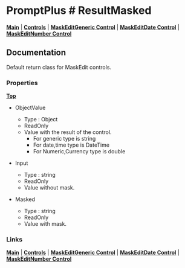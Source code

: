 # PromptPlus # ResultMasked
[**Main**](index.md#help) | 
[**Controls**](index.md#apis) |
[**MaskEditGeneric Control**](maskeditgeneric) |
[**MaskEditDate Control**](maskeditdate) |
[**MaskEditNumber Control**](maskeditnumber)

## Documentation
Default return class for MaskEdit controls.

### Properties
[**Top**](#promptplus--resultmasked)

- ObjectValue
	- Type : Object
	- ReadOnly	
	- Value with the result of the control.
	    - For generic type is string
	    - For date,time type is DateTime
	    - For Numeric,Currency type is double 

- Input 
	- Type : string
	- ReadOnly	
	- Value without mask.

- Masked 
	- Type : string
	- ReadOnly	
	- Value with mask.

### Links
[**Main**](index.md#help) | 
[**Controls**](index.md#apis) |
[**MaskEditGeneric Control**](maskeditgeneric) |
[**MaskEditDate Control**](maskeditdate) |
[**MaskEditNumber Control**](maskeditnumber)
